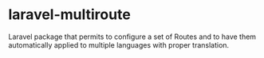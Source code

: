 laravel-multiroute
==================

Laravel package that permits to configure a set of Routes and to have them automatically applied to multiple languages with proper translation.
